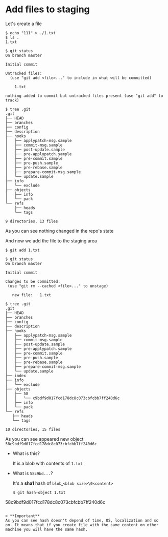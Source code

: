 # Add files to staging

Let's create a file

```
$ echo "111" > ./1.txt
$ ls .
1.txt
```

```
$ git status
On branch master

Initial commit

Untracked files:
  (use "git add <file>..." to include in what will be committed)

	1.txt

nothing added to commit but untracked files present (use "git add" to track)
```

```
$ tree .git
.git
├── HEAD
├── branches
├── config
├── description
├── hooks
│   ├── applypatch-msg.sample
│   ├── commit-msg.sample
│   ├── post-update.sample
│   ├── pre-applypatch.sample
│   ├── pre-commit.sample
│   ├── pre-push.sample
│   ├── pre-rebase.sample
│   ├── prepare-commit-msg.sample
│   └── update.sample
├── info
│   └── exclude
├── objects
│   ├── info
│   └── pack
└── refs
    ├── heads
    └── tags

9 directories, 13 files
```

As you can see nothing changed in the repo's state

And now we add the file to the staging area

 ```
 $ git add 1.txt
 ```
 
 ```
 $ git status
On branch master

Initial commit

Changes to be committed:
  (use "git rm --cached <file>..." to unstage)

	new file:   1.txt
 ``` 
 
 ```
 $ tree .git
.git
├── HEAD
├── branches
├── config
├── description
├── hooks
│   ├── applypatch-msg.sample
│   ├── commit-msg.sample
│   ├── post-update.sample
│   ├── pre-applypatch.sample
│   ├── pre-commit.sample
│   ├── pre-push.sample
│   ├── pre-rebase.sample
│   ├── prepare-commit-msg.sample
│   └── update.sample
├── index
├── info
│   └── exclude
├── objects
│   ├── 58
│   │   └── c9bdf9d017fcd178dc8c073cbfcbb7ff240d6c
│   ├── info
│   └── pack
└── refs
    ├── heads
    └── tags

10 directories, 15 files
```

As you can see appeared new object `58c9bdf9d017fcd178dc8c073cbfcbb7ff240d6c`

- What is this?

  It is a blob with contents of `1.txt`

- What is `58c9bd...`?

  It's a **sha1** hash of `blob⎵<blob size>\0<content>`
  ```
  $ git hash-object 1.txt
58c9bdf9d017fcd178dc8c073cbfcbb7ff240d6c
  ```
  
> **Important**
As you can see hash doesn't depend of time, OS, localization and so on. It means that if you create file with the same content on other machine you will have the same hash.
